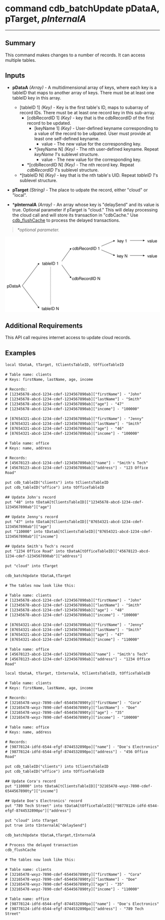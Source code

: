 # command cdb_batchUpdate pDataA, pTarget, *pInternalA*
---
## Summary
This command makes changes to a number of records. It can access multiple tables.

## Inputs
* **pDataA** *(Array)* - A multidimensional array of keys, where each key is a tableID that maps to another array of keys. There must be at least one tableID key in this array.
    * [tableID 1] *(Key)* - Key is the first table's ID, maps to subarray of record IDs. There must be at least one record key in this sub-array.
    	* [cdbRecordID 1] *(Key)* - key that is the cdbRecordID of the first record to be updated. 
    		* [keyName 1] *(Key)* - User-defined keyname corresponding to a value of the record to be udpated. User must provide at least one self-defined keyname.
    			*  value - The new value for the corresponding key.
    		* \*[keyName N] *(Key)* - The nth user-defined keyname. Repeat *keyName 1*'s sublevel structure.
    			*  value - The new value for the corresponding key.
    	* \*[cdbRecordID N] *(Key)* - The nth record key. Repeat *cdbRecordID 1*'s sublevel structure.
    * \*[tableID N] *(Key)* - key that is the nth table's UID. Repeat *tableID 1*'s sublevel structure.

* **pTarget** *(String)* - The place to udpate the record, either "cloud" or "local".

* \***pInternalA** *(Array)* - An array whose key is "delaySend" and its value is true. Optional parameter if pTarget is "cloud." This will delay processing the cloud call and will store its transaction in "cdbCache." Use [cdb_flushCache](FlushCache.md) to process the delayed transactions.

> _*optional parameter._

![Update Input Diagram](images/BatchUpdateInput.svg)

## Additional Requirements
This API call requires internet access to update cloud records.

## Examples
```livecodeserver
local tDataA, tTarget, tClientsTableID, tOfficeTableID
     
# Table name: clients						
# Keys: firstName, lastName, age, income

# Records: 
# [12345678-abcd-1234-cdef-1234567890ab]["firstName"] - "John"
# [12345678-abcd-1234-cdef-1234567890ab]["lastName"] - "Smith"
# [12345678-abcd-1234-cdef-1234567890ab]["age"] - "47"
# [12345678-abcd-1234-cdef-1234567890ab]["income"] - "100000"
                                       
# [87654321-abcd-1234-cdef-1234567890ab]["firstName"] - "Jenny"
# [87654321-abcd-1234-cdef-1234567890ab]["lastName"] - "Smith"
# [87654321-abcd-1234-cdef-1234567890ab]["age"] - "46"
# [87654321-abcd-1234-cdef-1234567890ab]["income"] - "100000"
                                       
# Table name: office
# Keys: name, address

# Records:
# [45678123-abcd-1234-cdef-1234567890ab]["name"] - "Smith's Tech"
# [45678123-abcd-1234-cdef-1234567890ab]["address"] - "123 Office Road"
                                       
put cdb_tableID("clients") into tClientsTableID                                       
put cdb_tableID("office") into tOfficeTableID

## Update John's record
put "48" into tDataA[tClientsTableID]["12345678-abcd-1234-cdef-1234567890ab"]["age"]

## Update Jenny's record
put "47" into tDataA[tClientsTableID]["87654321-abcd-1234-cdef-1234567890ab"]["age"]
put "110000" into tDataA[tClientsTableID]["87654321-abcd-1234-cdef-1234567890ab"]["income"]

## Update Smith's Tech's record
put "1234 Office Road" into tDataA[tOfficeTableID]["45678123-abcd-1234-cdef-1234567890ab"]["address"]

put "cloud" into tTarget

cdb_batchUpdate tDataA,tTarget

# The tables now look like this:

# Table name: clients						
# [12345678-abcd-1234-cdef-1234567890ab]["firstName"] - "John"
# [12345678-abcd-1234-cdef-1234567890ab]["lastName"] - "Smith"
# [12345678-abcd-1234-cdef-1234567890ab]["age"] - "48"
# [12345678-abcd-1234-cdef-1234567890ab]["income"] - "100000"
                                       
# [87654321-abcd-1234-cdef-1234567890ab]["firstName"] - "Jenny"
# [87654321-abcd-1234-cdef-1234567890ab]["lastName"] - "Smith"
# [87654321-abcd-1234-cdef-1234567890ab]["age"] - "47"
# [87654321-abcd-1234-cdef-1234567890ab]["income"] - "110000"

# Table name: office
# [45678123-abcd-1234-cdef-1234567890ab]["name"] - "Smith's Tech"
# [45678123-abcd-1234-cdef-1234567890ab]["address"] - "1234 Office Road"
```

```livecodeserver
local tDataA, tTarget, tInternalA, tClientsTableID, tOfficeTableID
     
# Table name: clients						
# Keys: firstName, lastName, age, income

# Records: 
# [32165478-wxyz-7890-cdef-6544567890ty]["firstName"] - "Cora"
# [32165478-wxyz-7890-cdef-6544567890ty]["lastName"] - "Doe"
# [32165478-wxyz-7890-cdef-6544567890ty]["age"] - "35"
# [32165478-wxyz-7890-cdef-6544567890ty]["income"] - "100000"
                                       
# Table name: office
# Keys: name, address

# Records:
# [98778124-idfd-6544-efgf-8744532890po]["name"] - "Doe's Electronics"
# [98778124-idfd-6544-efgf-8744532890po]["address"] - "456 Office Road"
                                       
put cdb_tableID("clients") into tClientsTableID                                       
put cdb_tableID("office") into tOfficeTableID

## Update Cora's record
put "110000" into tDataA[tClientsTableID]["32165478-wxyz-7890-cdef-6544567890ty"]["income"]

## Update Doe's Electronics' record
put "789 Tech Street" into tDataA[tOfficeTableID]["98778124-idfd-6544-efgf-8744532890po"]["address"]

put "cloud" into tTarget
put true into tInternalA["delaySend"]

cdb_batchUpdate tDataA,tTarget,tInternalA

# Process the delayed transaction
cdb_flushCache

# The tables now look like this:

# Table name: clients						
# [32165478-wxyz-7890-cdef-6544567890ty]["firstName"] - "Cora"
# [32165478-wxyz-7890-cdef-6544567890ty]["lastName"] - "Doe"
# [32165478-wxyz-7890-cdef-6544567890ty]["age"] - "35"
# [32165478-wxyz-7890-cdef-6544567890ty]["income"] - "110000"

# Table name: office
# [98778124-idfd-6544-efgf-8744532890po]["name"] - "Doe's Electronics"
# [98778124-idfd-6544-efgf-8744532890po]["address"] - "789 Tech Street"
```